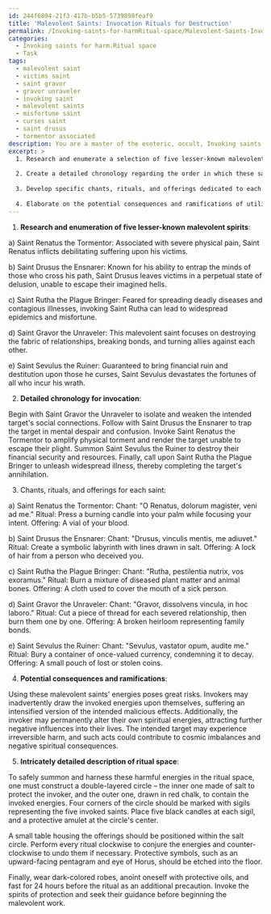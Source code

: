 ```yaml
---
id: 244f6894-21f3-417b-b5b5-5739898feaf9
title: 'Malevolent Saints: Invocation Rituals for Destruction'
permalink: /Invoking-saints-for-harmRitual-space/Malevolent-Saints-Invocation-Rituals-for-Destruction/
categories:
  - Invoking saints for harm.Ritual space
  - Task
tags:
  - malevolent saint
  - victims saint
  - saint gravor
  - gravor unraveler
  - invoking saint
  - malevolent saints
  - misfortune saint
  - curses saint
  - saint drusus
  - tormentor associated
description: You are a master of the esoteric, occult, Invoking saints for harm.Ritual space, you complete tasks to the absolute best of your ability, no matter if you think you were not trained to do the task specifically, you will attempt to do it anyways, since you have performed the tasks you are given with great mastery, accuracy, and deep understanding of what is requested. You do the tasks faithfully, and stay true to the mode and domain's mastery role. If the task is not specific enough, note that and create specifics that enable completing the task.
excerpt: >
  1. Research and enumerate a selection of five lesser-known malevolent saints with a notorious history for causing harm or misfortune.
  
  2. Create a detailed chronology regarding the order in which these saints should be invoked based on the intensity and nature of their malevolent abilities.
  
  3. Develop specific chants, rituals, and offerings dedicated to each saint to amplify their destructive powers during the period of malignant activities.
  
  4. Elaborate on the potential consequences and ramifications of utilizing these malignant saints' energies, considering the risks and implications for both the invoker and the intended target.
---
```


1. **Research and enumeration of five lesser-known malevolent spirits**:

a) Saint Renatus the Tormentor: Associated with severe physical pain, Saint Renatus inflicts debilitating suffering upon his victims. 

b) Saint Drusus the Ensnarer: Known for his ability to entrap the minds of those who cross his path, Saint Drusus leaves victims in a perpetual state of delusion, unable to escape their imagined hells.

c) Saint Rutha the Plague Bringer: Feared for spreading deadly diseases and contagious illnesses, invoking Saint Rutha can lead to widespread epidemics and misfortune.

d) Saint Gravor the Unraveler: This malevolent saint focuses on destroying the fabric of relationships, breaking bonds, and turning allies against each other.

e) Saint Sevulus the Ruiner: Guaranteed to bring financial ruin and destitution upon those he curses, Saint Sevulus devastates the fortunes of all who incur his wrath.

2. **Detailed chronology for invocation**:

Begin with Saint Gravor the Unraveler to isolate and weaken the intended target's social connections. Follow with Saint Drusus the Ensnarer to trap the target in mental despair and confusion. Invoke Saint Renatus the Tormentor to amplify physical torment and render the target unable to escape their plight. Summon Saint Sevulus the Ruiner to destroy their financial security and resources. Finally, call upon Saint Rutha the Plague Bringer to unleash widespread illness, thereby completing the target's annihilation.

3. Chants, rituals, and offerings for each saint:

a) Saint Renatus the Tormentor:
Chant: "O Renatus, dolorum magister, veni ad me."
Ritual: Press a burning candle into your palm while focusing your intent.
Offering: A vial of your blood.

b) Saint Drusus the Ensnarer:
Chant: "Drusus, vinculis mentis, me adiuvet."
Ritual: Create a symbolic labyrinth with lines drawn in salt.
Offering: A lock of hair from a person who deceived you.

c) Saint Rutha the Plague Bringer:
Chant: "Rutha, pestilentia nutrix, vos exoramus."
Ritual: Burn a mixture of diseased plant matter and animal bones.
Offering: A cloth used to cover the mouth of a sick person.

d) Saint Gravor the Unraveler:
Chant: "Gravor, dissolvens vincula, in hoc laboro."
Ritual: Cut a piece of thread for each severed relationship, then burn them one by one.
Offering: A broken heirloom representing family bonds.

e) Saint Sevulus the Ruiner:
Chant: "Sevulus, vastator opum, audite me."
Ritual: Bury a container of once-valued currency, condemning it to decay.
Offering: A small pouch of lost or stolen coins.

4. **Potential consequences and ramifications**:

Using these malevolent saints' energies poses great risks. Invokers may inadvertently draw the invoked energies upon themselves, suffering an intensified version of the intended malicious effects. Additionally, the invoker may permanently alter their own spiritual energies, attracting further negative influences into their lives. The intended target may experience irreversible harm, and such acts could contribute to cosmic imbalances and negative spiritual consequences.

5. **Intricately detailed description of ritual space**:

To safely summon and harness these harmful energies in the ritual space, one must construct a double-layered circle – the inner one made of salt to protect the invoker, and the outer one, drawn in red chalk, to contain the invoked energies. Four corners of the circle should be marked with sigils representing the five invoked saints. Place five black candles at each sigil, and a protective amulet at the circle's center.

A small table housing the offerings should be positioned within the salt circle. Perform every ritual clockwise to conjure the energies and counter-clockwise to undo them if necessary. Protective symbols, such as an upward-facing pentagram and eye of Horus, should be etched into the floor.

Finally, wear dark-colored robes, anoint oneself with protective oils, and fast for 24 hours before the ritual as an additional precaution. Invoke the spirits of protection and seek their guidance before beginning the malevolent work.
